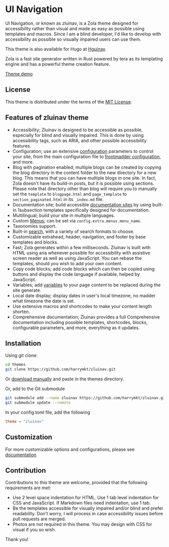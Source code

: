 # UI Navigation
UI Navigation, or known as zluinav, is a Zola theme designed for accessibility rather than visual and made as easy as possible using templates and macros. Since I am a blind developer, I'd like to develop with accessibility as possible so visually impaired users can use them.

This theme is also available for Hugo at [Hguinav](https://github.com/harrymkt/hguinav).

Zola is a fast site generator written in Rust powered by tera as its templating engine and has a powerful theme creation feature.

[Theme demo](https://harrymkt.github.io/zluinav)

## License
This theme is distributed under the terms of the [MIT License](https://github.com/harrymkt/zluinav/blob/main/LICENSE.md).

## Features of zluinav theme
- Accessibility; Zluinav is designed to be accessible as possible, especially for blind and visually impaired. This is done by using accessibility tags, such as ARIA, and other possible accessibility features.
- Configuration; use an extensive [configuration](https://harrymkt.github.io/zluinav/docs#extra-variables) parameters to control your site, from the main configuration file to [frontmadder configuration](https://harrymkt.github.io/zluinav/docs/extra/frontmadder), and more.
- Blog with pagination enabled; multiple blogs can be created by copying the blog directory in the content folder to the new directory for a new blog. This means that you can have multiple blogs in one site. In fact, Zola doesn't have its build-in posts, but it is possible using sections. Please note that directory other than blog will require you to manually set the `template` to `blogpage.html` and `page_template` to `section_paginated.html` in its `_index.md` file.
- Documentation site; build accessible [documentation sites](https://harrymkt.github.io/zluinav/docs/documentation) by using built-in 1subsection templates specifically designed for documentation.
- Multilingual; build your site in multiple languages.
- Custom [Menus](https://harrymkt.github.io/zluinav/docs/extra/config#menus); can be set via `config.extra.menus.menu_name`.
- Taxonomies support.
- Built-in [search](https://harrymkt.github.io/zluinav/docs/search), with a variety of search formats to choose.
- Customizable extrahead, header, navigation, and footer by base templates and blocks.
- Fast; Zola generates within a few milliseconds. Zluinav is built with HTML using aria whenever possible for accessibility with assistive screen reader as well as using JavaScript. You can rebase the templates, should you wish to add your own content.
- Copy code blocks; add code blocks which can then be copied using buttons and display the code language if available, helped by JavaScript.
- Variables; add [variables](https://harrymkt.github.io/zluinav/docs/writing) to your page content to be replaced during the site generate.
- Local date display; display dates in user's local timezone, no madder what timezone the date is set.
- Use extensive macros and shortcodes to make your content length shorten.
- Comprehensive documentation; Zluinav provides a full Comprehensive documentation including possible templates, shortcodes, blocks, configurable parameters, and more, everything as it updates.

## Installation
Using git clone:
```bash
cd themes
git clone https://github.com/harrymkt/zluinav.git
```
Or [download manually](https://github.com/harrymkt/zluinav/archive/refs/heads/main.zip) and paste in the themes directory.

Or, add to the Git submodule
```bash
git submodule add --name zluinav https://github.com/harrymkt/zluinav.git themes/zluinav
git submodule update --remote
```

In your config.toml file, add the following
```toml
theme = "zluinav"
```

## Customization
For more customizable options and configurations, please see [documentation](https://harrymkt.github.io/zluinav/docs)

## Contribution
Contributions to this theme are welcome, provided that the following requirements are met:
- Use 2 level space indentation for HTML. Use 1 tab level indentation for CSS and JavaScript. If Markdown files need indentation, use 1 tab.
- Be the templates accessible for visually impaired and/or blind and prefer readability. Don't worry, I will process in case accessibility issues before pull requests are merged.
- Photos are not required in this theme. You may design with CSS for visual if you so wish.

Thank you!